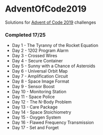 # AdventOfCode2019
Solutions for [Advent of Code 2019](https://adventofcode.com/2019/) challenges
### Completed 17/25

- Day 1 - The Tyranny of the Rocket Equation
- Day 2 - 1202 Program Alarm
- Day 3 - Crossed Wires
- Day 4 - Secure Container
- Day 5 - Sunny with a Chance of Asteroids
- Day 6 - Universal Orbit Map
- Day 7 - Amplification Circuit
- Day 8 - Space Image Format
- Day 9 - Sensor Boost
- Day 10 - Monitoring Station
- Day 11 - Space Police
- Day 12 - The N-Body Problem
- Day 13 - Care Package
- Day 14 - Space Stoichiometry
- Day 15 - Oxygen System
- Day 16 - Flawed Frequency Transmission
- Day 17 - Set and Forget